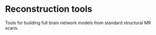 # Reconstruction tools

Tools for building full brain network models from standard structural MR scans.
